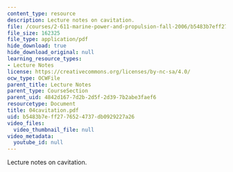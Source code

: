 ```yaml
---
content_type: resource
description: Lecture notes on cavitation.
file: /courses/2-611-marine-power-and-propulsion-fall-2006/b5483b7eff2776524737db0929227a26_04cavitation.pdf
file_size: 162325
file_type: application/pdf
hide_download: true
hide_download_original: null
learning_resource_types:
- Lecture Notes
license: https://creativecommons.org/licenses/by-nc-sa/4.0/
ocw_type: OCWFile
parent_title: Lecture Notes
parent_type: CourseSection
parent_uid: 4842d167-7d2b-2d5f-2d39-7b2abe3faef6
resourcetype: Document
title: 04cavitation.pdf
uid: b5483b7e-ff27-7652-4737-db0929227a26
video_files:
  video_thumbnail_file: null
video_metadata:
  youtube_id: null
---
```

Lecture notes on cavitation.